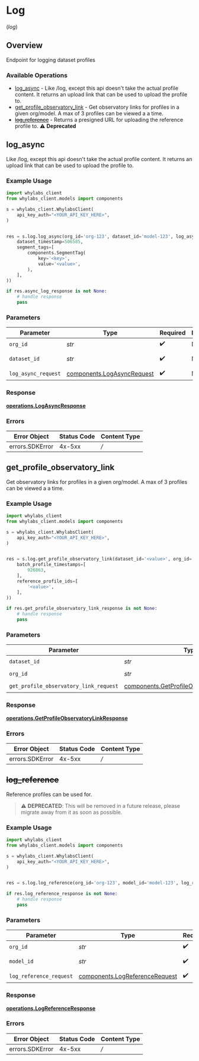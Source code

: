 # Log
(*log*)

## Overview

Endpoint for logging dataset profiles

### Available Operations

* [log_async](#log_async) - Like /log, except this api doesn't take the actual profile content. It returns an upload link that can be used to upload the profile to.
* [get_profile_observatory_link](#get_profile_observatory_link) - Get observatory links for profiles in a given org/model. A max of 3 profiles can be viewed a a time.
* [~~log_reference~~](#log_reference) - Returns a presigned URL for uploading the reference profile to. :warning: **Deprecated**

## log_async

Like /log, except this api doesn't take the actual profile content. It returns an upload link that can be used to upload the profile to.

### Example Usage

```python
import whylabs_client
from whylabs_client.models import components

s = whylabs_client.WhylabsClient(
    api_key_auth="<YOUR_API_KEY_HERE>",
)


res = s.log.log_async(org_id='org-123', dataset_id='model-123', log_async_request=components.LogAsyncRequest(
    dataset_timestamp=506585,
    segment_tags=[
        components.SegmentTag(
            key='<key>',
            value='<value>',
        ),
    ],
))

if res.async_log_response is not None:
    # handle response
    pass

```

### Parameters

| Parameter                                                                | Type                                                                     | Required                                                                 | Description                                                              | Example                                                                  |
| ------------------------------------------------------------------------ | ------------------------------------------------------------------------ | ------------------------------------------------------------------------ | ------------------------------------------------------------------------ | ------------------------------------------------------------------------ |
| `org_id`                                                                 | *str*                                                                    | :heavy_check_mark:                                                       | N/A                                                                      | org-123                                                                  |
| `dataset_id`                                                             | *str*                                                                    | :heavy_check_mark:                                                       | N/A                                                                      | model-123                                                                |
| `log_async_request`                                                      | [components.LogAsyncRequest](../../models/components/logasyncrequest.md) | :heavy_check_mark:                                                       | N/A                                                                      |                                                                          |


### Response

**[operations.LogAsyncResponse](../../models/operations/logasyncresponse.md)**
### Errors

| Error Object    | Status Code     | Content Type    |
| --------------- | --------------- | --------------- |
| errors.SDKError | 4x-5xx          | */*             |

## get_profile_observatory_link

Get observatory links for profiles in a given org/model. A max of 3 profiles can be viewed a a time.

### Example Usage

```python
import whylabs_client
from whylabs_client.models import components

s = whylabs_client.WhylabsClient(
    api_key_auth="<YOUR_API_KEY_HERE>",
)


res = s.log.get_profile_observatory_link(dataset_id='<value>', org_id='<value>', get_profile_observatory_link_request=components.GetProfileObservatoryLinkRequest(
    batch_profile_timestamps=[
        926863,
    ],
    reference_profile_ids=[
        '<value>',
    ],
))

if res.get_profile_observatory_link_response is not None:
    # handle response
    pass

```

### Parameters

| Parameter                                                                                                  | Type                                                                                                       | Required                                                                                                   | Description                                                                                                |
| ---------------------------------------------------------------------------------------------------------- | ---------------------------------------------------------------------------------------------------------- | ---------------------------------------------------------------------------------------------------------- | ---------------------------------------------------------------------------------------------------------- |
| `dataset_id`                                                                                               | *str*                                                                                                      | :heavy_check_mark:                                                                                         | N/A                                                                                                        |
| `org_id`                                                                                                   | *str*                                                                                                      | :heavy_check_mark:                                                                                         | N/A                                                                                                        |
| `get_profile_observatory_link_request`                                                                     | [components.GetProfileObservatoryLinkRequest](../../models/components/getprofileobservatorylinkrequest.md) | :heavy_check_mark:                                                                                         | N/A                                                                                                        |


### Response

**[operations.GetProfileObservatoryLinkResponse](../../models/operations/getprofileobservatorylinkresponse.md)**
### Errors

| Error Object    | Status Code     | Content Type    |
| --------------- | --------------- | --------------- |
| errors.SDKError | 4x-5xx          | */*             |

## ~~log_reference~~

Reference profiles can be used for.

> :warning: **DEPRECATED**: This will be removed in a future release, please migrate away from it as soon as possible.

### Example Usage

```python
import whylabs_client
from whylabs_client.models import components

s = whylabs_client.WhylabsClient(
    api_key_auth="<YOUR_API_KEY_HERE>",
)


res = s.log.log_reference(org_id='org-123', model_id='model-123', log_reference_request=components.LogReferenceRequest())

if res.log_reference_response is not None:
    # handle response
    pass

```

### Parameters

| Parameter                                                                        | Type                                                                             | Required                                                                         | Description                                                                      | Example                                                                          |
| -------------------------------------------------------------------------------- | -------------------------------------------------------------------------------- | -------------------------------------------------------------------------------- | -------------------------------------------------------------------------------- | -------------------------------------------------------------------------------- |
| `org_id`                                                                         | *str*                                                                            | :heavy_check_mark:                                                               | N/A                                                                              | org-123                                                                          |
| `model_id`                                                                       | *str*                                                                            | :heavy_check_mark:                                                               | N/A                                                                              | model-123                                                                        |
| `log_reference_request`                                                          | [components.LogReferenceRequest](../../models/components/logreferencerequest.md) | :heavy_check_mark:                                                               | N/A                                                                              |                                                                                  |


### Response

**[operations.LogReferenceResponse](../../models/operations/logreferenceresponse.md)**
### Errors

| Error Object    | Status Code     | Content Type    |
| --------------- | --------------- | --------------- |
| errors.SDKError | 4x-5xx          | */*             |
